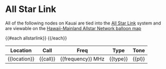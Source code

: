 # All Star Link

All of the following nodes on Kauai are tied into the
[All Star Link](https://allstarlink.org/portal/login.php) system and
are viewable on the
[Hawaii-Mainland Allstar Network balloon map](http://stats.allstarlink.org/getstatus.cgi?29277)

<table class="table table-striped table-bordered table-hover table-condensed">
  <thead>
    <tr>
      <th>Location</th>
      <th>Call</th>
      <th>Freq</th>
      <th>Type</th>
      <th>Tone</th>
    </tr>
  </thead>
  <tbody>
{{#each allstarlink}}
    <tr>
      <td>{{location}}</td>
      <td>{{call}}</td>
      <td>{{frequency}} MHz</td>
      <td>{{type}}</td>
      <td>{{pl}}</td>
    </tr>
{{/each}}
  </tbody>
</table>
